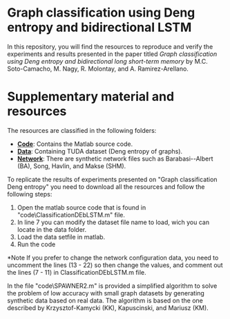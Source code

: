 # Graph classification using Deng entropy and bidirectional LSTM

In this repository, you will find the resources to reproduce and verify the experiments and results presented in the paper titled *Graph classification using Deng entropy and bidirectional long short-term memory* by  M.C. Soto-Camacho, M. Nagy, R. Molontay, and A. Ramirez-Arellano.


# Supplementary material and resources 

The resources are classified in the following folders:

* [__Code__](./network): Contains the Matlab source code.
* [__Data__](./network): Containing TUDA dataset (Deng entropy of graphs).
* [__Network__](./network): There are synthetic network files such as Barabasi--Albert (BA), Song, Havlin, and Makse (SHM).

To replicate the results of experiments presented on "Graph classification Deng entropy" you need to download all the resources and follow the following steps:

1. Open the matlab source code that is found in "code\ClassificationDEbLSTM.m" file.
2. In line 7 you can modify the dataset file name to load,  wich you can locate in the data folder.
3. Load the data setfile in matlab.
4. Run the code 

*Note
 If you prefer to change the network configuration data, you need to uncomment the lines (13 - 22) so then change the values, and comment out the lines (7 - 11) in ClassificationDEbLSTM.m file.

 In the file "code\SPAWNER2.m" is provided a simplified algorithm to solve the problem of low accuracy with small graph datasets by generating synthetic data based on real data. The algorithm is based on the one described by Krzysztof-Kamycki (KK), Kapuscinski, and Mariusz (KM).
